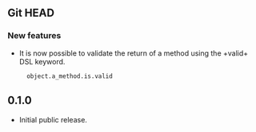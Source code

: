 Git HEAD
--------

### New features

* It is now possible to validate the return of a method using the +valid+
  DSL keyword.

        object.a_method.is.valid

0.1.0
-----

* Initial public release.
